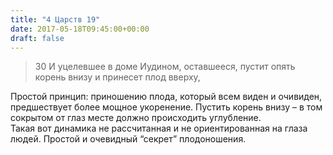 ```yaml
---
title: "4 Царств 19"
date: 2017-05-18T09:45:00+00:00
draft: false
---
```


> 30 И уцелевшее в доме Иудином, оставшееся, пустит опять корень внизу и принесет плод вверху,



Простой принцип: приношению плода, который всем виден и очивиден, предшествует более мощное укоренение. Пустить корень внизу &#8211; в том сокрытом от глаз месте должно происходить углубление.  
Такая вот динамика не рассчитанная и не ориентированная на глаза людей. Простой и очевидный &#8220;секрет&#8221; плодоношения.